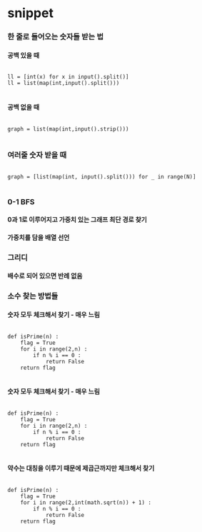 # snippet

### 한 줄로 들어오는 숫자들 받는 법
#### 공백 있을 때
<pre>
<code>
ll = [int(x) for x in input().split()]
ll = list(map(int,input().split()))
</code>
</pre>
#### 공백 없을 때
<pre>
<code>
graph = list(map(int,input().strip()))
</code>
</pre>

### 여러줄 숫자 받을 때
<pre>
<code>
graph = [list(map(int, input().split())) for _ in range(N)]
</code>
</pre>

### 0-1 BFS
#### 0과 1로 이루어지고 가중치 있는 그래프 최단 경로 찾기
#### 가중치를 담을 배열 선언 

### 그리디
#### 
#### 배수로 되어 있으면 반례 없음

### 소수 찾는 방법들
#### 숫자 모두 체크해서 찾기 - 매우 느림
<pre>
<code>
def isPrime(n) :
    flag = True
    for i in range(2,n) :
        if n % i == 0 :
            return False
    return flag
</code>
</pre>

#### 숫자 모두 체크해서 찾기 - 매우 느림
<pre>
<code>
def isPrime(n) :
    flag = True
    for i in range(2,n) :
        if n % i == 0 :
            return False
    return flag
</code>
</pre>

#### 약수는 대칭을 이루기 때문에 제곱근까지만 체크해서 찾기
<pre>
<code>
def isPrime(n) :
    flag = True
    for i in range(2,int(math.sqrt(n)) + 1) :
        if n % i == 0 :
            return False
    return flag
</code>
</pre>

